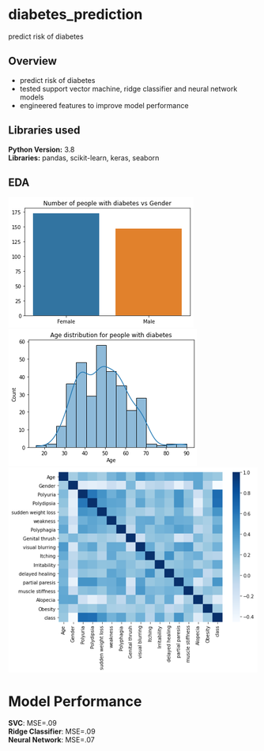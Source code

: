 # diabetes_prediction
predict risk of diabetes

## Overview
* predict risk of diabetes
* tested support vector machine, ridge classifier and neural network models
* engineered features to improve model performance

## Libraries used
<strong>Python Version:</strong> 3.8 <br>
<strong>Libraries:</strong> pandas, scikit-learn, keras, seaborn

## EDA
![alt text](https://github.com/sesankm/diabetes_prediction/blob/main/plots/gender.png)
![alt text](https://github.com/sesankm/diabetes_prediction/blob/main/plots/diabetes_age_dist.png)
![alt text](https://github.com/sesankm/diabetes_prediction/blob/main/plots/corr.png)

# Model Performance
<strong>SVC</strong>: MSE=.09 <br>
<strong>Ridge Classifier</strong>: MSE=.09 <br>
<strong>Neural Network</strong>: MSE=.07 <br>
